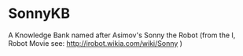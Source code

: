 # SonnyKB
A Knowledge Bank named after Asimov's Sonny the Robot (from the I, Robot Movie see: http://irobot.wikia.com/wiki/Sonny ) 
